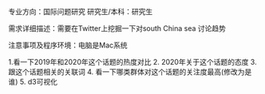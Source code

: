 专业方向：国际问题研究
研究生/本科：研究生

需求详细描述：需要在Twitter上挖掘一下对south China sea 讨论趋势 

注意事项及程序环境：电脑是Mac系统

1.看一下2019年和2020年这个话题的热度对比 
2. 2020年关于这个话题的态度 
3. 跟这个话题相关的关联词 
4. 看一下哪类群体对这个话题的关注度最高(修改为是谁)
5. d3可视化